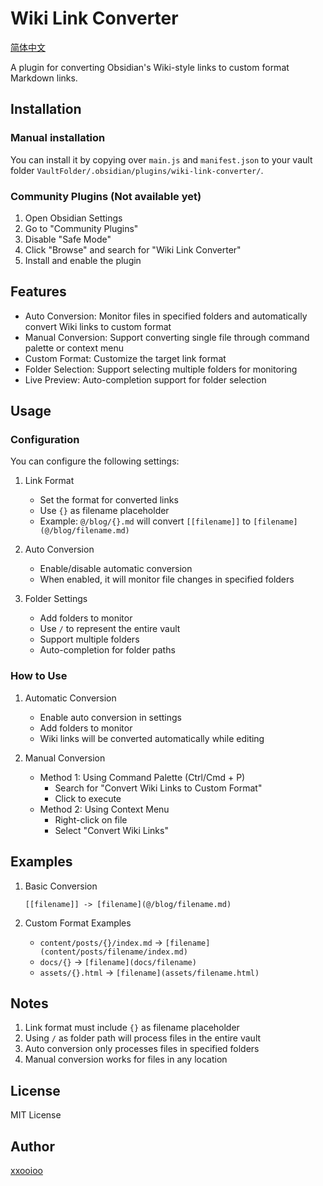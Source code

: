 # Wiki Link Converter

[简体中文](README_ZH.md)

A plugin for converting Obsidian's Wiki-style links to custom format Markdown links.

## Installation

### Manual installation
You can install it by copying over `main.js` and `manifest.json` to your vault folder `VaultFolder/.obsidian/plugins/wiki-link-converter/`.

### Community Plugins (Not available yet)
1. Open Obsidian Settings
2. Go to "Community Plugins"
3. Disable "Safe Mode"
4. Click "Browse" and search for "Wiki Link Converter"
5. Install and enable the plugin

## Features

- Auto Conversion: Monitor files in specified folders and automatically convert Wiki links to custom format
- Manual Conversion: Support converting single file through command palette or context menu
- Custom Format: Customize the target link format
- Folder Selection: Support selecting multiple folders for monitoring
- Live Preview: Auto-completion support for folder selection

## Usage

### Configuration

You can configure the following settings:

1. Link Format
   - Set the format for converted links
   - Use `{}` as filename placeholder
   - Example: `@/blog/{}.md` will convert `[[filename]]` to `[filename](@/blog/filename.md)`

2. Auto Conversion
   - Enable/disable automatic conversion
   - When enabled, it will monitor file changes in specified folders

3. Folder Settings
   - Add folders to monitor
   - Use `/` to represent the entire vault
   - Support multiple folders
   - Auto-completion for folder paths

### How to Use

1. Automatic Conversion
   - Enable auto conversion in settings
   - Add folders to monitor
   - Wiki links will be converted automatically while editing

2. Manual Conversion
   - Method 1: Using Command Palette (Ctrl/Cmd + P)
     - Search for "Convert Wiki Links to Custom Format"
     - Click to execute
   - Method 2: Using Context Menu
     - Right-click on file
     - Select "Convert Wiki Links"

## Examples

1. Basic Conversion
   ```
   [[filename]] -> [filename](@/blog/filename.md)
   ```

2. Custom Format Examples
   - `content/posts/{}/index.md` -> `[filename](content/posts/filename/index.md)`
   - `docs/{}` -> `[filename](docs/filename)`
   - `assets/{}.html` -> `[filename](assets/filename.html)`

## Notes

1. Link format must include `{}` as filename placeholder
2. Using `/` as folder path will process files in the entire vault
3. Auto conversion only processes files in specified folders
4. Manual conversion works for files in any location

## License

MIT License

## Author

[xxooioo](https://github.com/xxooioo)